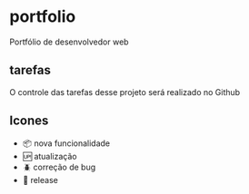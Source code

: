 # portfolio

Portfólio de desenvolvedor web

## tarefas

O controle das tarefas desse projeto será realizado no Github

## Icones

- :package: nova funcionalidade
- :up: atualização
- :beetle: correção de bug
- :checkered_flag: release